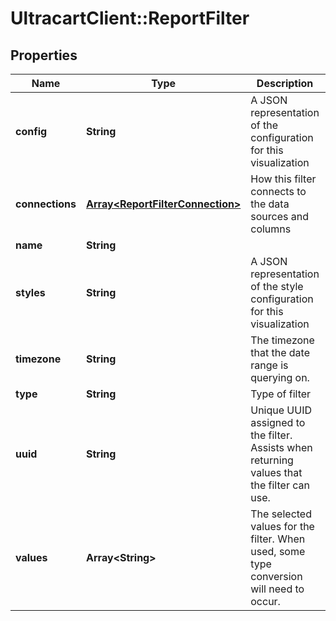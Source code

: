# UltracartClient::ReportFilter

## Properties
Name | Type | Description | Notes
------------ | ------------- | ------------- | -------------
**config** | **String** | A JSON representation of the configuration for this visualization | [optional] 
**connections** | [**Array&lt;ReportFilterConnection&gt;**](ReportFilterConnection.md) | How this filter connects to the data sources and columns | [optional] 
**name** | **String** |  | [optional] 
**styles** | **String** | A JSON representation of the style configuration for this visualization | [optional] 
**timezone** | **String** | The timezone that the date range is querying on. | [optional] 
**type** | **String** | Type of filter | [optional] 
**uuid** | **String** | Unique UUID assigned to the filter.  Assists when returning values that the filter can use. | [optional] 
**values** | **Array&lt;String&gt;** | The selected values for the filter.  When used, some type conversion will need to occur. | [optional] 


